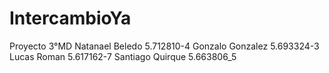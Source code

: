 # IntercambioYa
Proyecto 3°MD
Natanael Beledo  5.712810-4
Gonzalo Gonzalez 5.693324-3
Lucas Roman      5.617162-7
Santiago Quirque 5.663806_5
